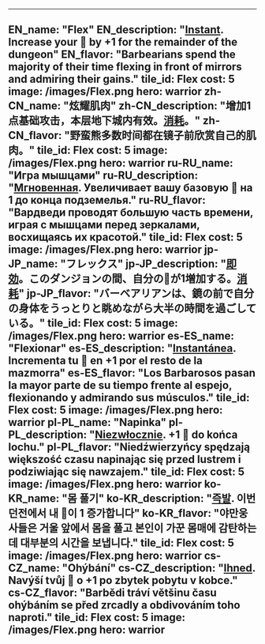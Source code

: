 ---

EN_name: "Flex"
EN_description: "<u><u>Instant</u></u>. Increase your 🔸 by +1 for the remainder of the dungeon"
EN_flavor: "Barbearians spend the majority of their time flexing in front of mirrors and admiring their gains."
tile_id: Flex
cost: 5
image: /images/Flex.png
hero: warrior
zh-CN_name: "炫耀肌肉"
zh-CN_description: "增加1点基础攻击，本层地下城内有效。<u>消耗</u>。"
zh-CN_flavor: "野蛮熊多数时间都在镜子前欣赏自己的肌肉。"
tile_id: Flex
cost: 5
image: /images/Flex.png
hero: warrior
ru-RU_name: "Игра мышцами"
ru-RU_description: "<u><u>Мгновенная</u></u>. Увеличивает вашу базовую 🔸 на 1 до конца подземелья."
ru-RU_flavor: "Вардведи проводят большую часть времени, играя с мышцами перед зеркалами, восхищаясь их красотой."
tile_id: Flex
cost: 5
image: /images/Flex.png
hero: warrior
jp-JP_name: "フレックス"
jp-JP_description: "<u><u>即効</u></u>。このダンジョンの間、自分の🔸が1増加する。<u>消耗</u>"
jp-JP_flavor: "バーベアリアンは、鏡の前で自分の身体をうっとりと眺めながら大半の時間を過ごしている。"
tile_id: Flex
cost: 5
image: /images/Flex.png
hero: warrior
es-ES_name: "Flexionar"
es-ES_description: "<u><u>Instantánea</u></u>. Incrementa tu 🔸 en +1 por el resto de la mazmorra"
es-ES_flavor: "Los Barbarosos pasan la mayor parte de su tiempo frente al espejo, flexionando y admirando sus músculos."
tile_id: Flex
cost: 5
image: /images/Flex.png
hero: warrior
pl-PL_name: "Napinka"
pl-PL_description: "<u><u>Niezwłocznie</u></u>. +1 🔸 do końca lochu."
pl-PL_flavor: "Niedźwierzyńcy spędzają większość czasu napinając się przed lustrem i podziwiając się nawzajem."
tile_id: Flex
cost: 5
image: /images/Flex.png
hero: warrior
ko-KR_name: "몸 풀기"
ko-KR_description: "<u><u>즉발</u></u>. 이번 던전에서 내 🔸이 1 증가합니다"
ko-KR_flavor: "야만웅사들은 거울 앞에서 몸을 풀고 본인이 가꾼 몸매에 감탄하는 데 대부분의 시간을 보냅니다."
tile_id: Flex
cost: 5
image: /images/Flex.png
hero: warrior
cs-CZ_name: "Ohýbání"
cs-CZ_description: "<u><u>Ihned</u></u>. Navýší tvůj 🔸 o +1 po zbytek pobytu v kobce."
cs-CZ_flavor: "Barbědi tráví většinu času ohýbáním se před zrcadly a obdivováním toho naproti."
tile_id: Flex
cost: 5
image: /images/Flex.png
hero: warrior
---